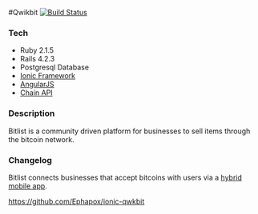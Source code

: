 #Qwikbit
[![Build Status](https://travis-ci.org/mmplisskin/rails-qwickbit.svg)](https://travis-ci.org/mmplisskin/rails-qwickbit)

### Tech
* Ruby 2.1.5
* Rails 4.2.3
* Postgresql Database
* [Ionic Framework]('http://ionicframework.com/')
* [AngularJS]('https://angularjs.org/')
* [Chain API]('https://chain.com/')

### Description
Bitlist is a community driven platform for businesses to sell items through the bitcoin network.

### Changelog
Bitlist connects businesses that accept bitcoins with users via a [hybrid mobile app]('https://github.com/Ephapox/ionic-qwkbit').

https://github.com/Ephapox/ionic-qwkbit
